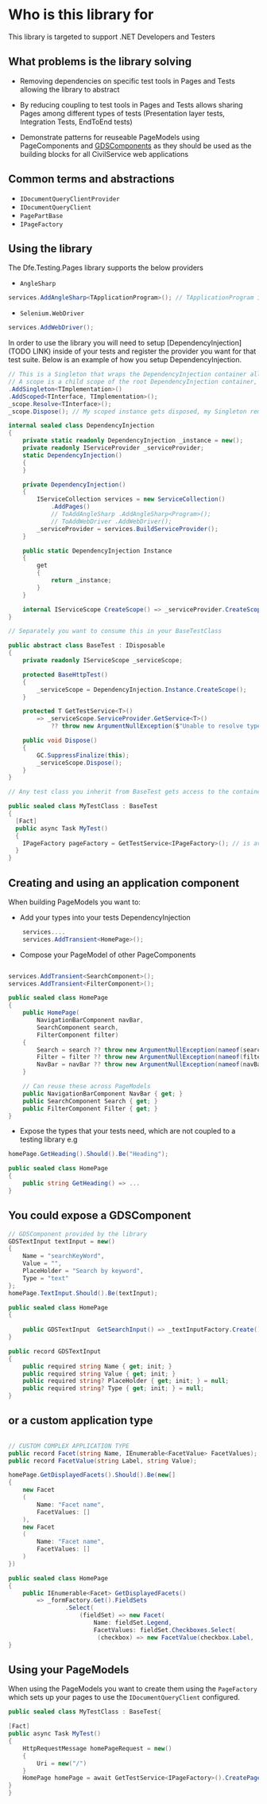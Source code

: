 # Who is this library for

This library is targeted to support .NET Developers and Testers

## What problems is the library solving

- Removing dependencies on specific test tools in Pages and Tests allowing the library to abstract

- By reducing coupling to test tools in Pages and Tests allows sharing Pages among different types of tests (Presentation layer tests, Integration Tests, EndToEnd tests)

- Demonstrate patterns for reuseable PageModels using PageComponents and [GDSComponents](https://design-system.service.gov.uk/components/) as they should be used as the building blocks for all CivilService web applications

## Common terms and abstractions

- `IDocumentQueryClientProvider`
- `IDocumentQueryClient`
- `PagePartBase`
- `IPageFactory`

## Using the library

The Dfe.Testing.Pages library supports the below providers

- `AngleSharp`

```cs
services.AddAngleSharp<TApplicationProgram>(); // TApplicationProgram is your .NET Program class for your Web Application
```

- `Selenium.WebDriver`

```cs
services.AddWebDriver();
```

In order to use the library you will need to setup [DependencyInjection](TODO LINK) inside of your tests and register the provider you want for that test suite. Below is an example of how you setup DependencyInjection.

```cs
// This is a Singleton that wraps the DependencyInjection container allowing for the services to be configured and built once.
// A scope is a child scope of the root DependencyInjection container, when you resolve through a scope, after you dispose of the scope - `Scoped` dependencies are disposed of.
.AddSingleton<TImplementation>()
.AddScoped<TInterface, TImplementation>();
_scope.Resolve<TInterface>();
_scope.Dispose(); // My scoped instance gets disposed, my Singleton remains

internal sealed class DependencyInjection
{
    private static readonly DependencyInjection _instance = new();
    private readonly IServiceProvider _serviceProvider;
    static DependencyInjection()
    {
    }

    private DependencyInjection()
    {
        IServiceCollection services = new ServiceCollection()
            .AddPages()
            // ToAddAngleSharp .AddAngleSharp<Program>();
            // ToAddWebDriver .AddWebDriver();
        _serviceProvider = services.BuildServiceProvider();
    }

    public static DependencyInjection Instance
    {
        get
        {
            return _instance;
        }
    }

    internal IServiceScope CreateScope() => _serviceProvider.CreateScope();
}

// Separately you want to consume this in your BaseTestClass

public abstract class BaseTest : IDisposable
{
    private readonly IServiceScope _serviceScope;

    protected BaseHttpTest()
    {
        _serviceScope = DependencyInjection.Instance.CreateScope();
    }

    protected T GetTestService<T>()
        => _serviceScope.ServiceProvider.GetService<T>()
            ?? throw new ArgumentNullException($"Unable to resolve type {typeof(T)}");

    public void Dispose()
    {
        GC.SuppressFinalize(this);
        _serviceScope.Dispose();
    }
}

// Any test class you inherit from BaseTest gets access to the container and a new scope is created per test

public sealed class MyTestClass : BaseTest
{
  [Fact]
  public async Task MyTest()
  {
    IPageFactory pageFactory = GetTestService<IPageFactory>(); // is available
  }
}
```

## Creating and using an application component

When building PageModels you want to:

- Add your types into your tests DependencyInjection

```cs
    services....
    services.AddTransient<HomePage>();
```

- Compose your PageModel of other PageComponents

```cs

services.AddTransient<SearchComponent>();
services.AddTransient<FilterComponent>();

public sealed class HomePage
{
    public HomePage(
        NavigationBarComponent navBar,
        SearchComponent search, 
        FilterComponent filter)
    {
        Search = search ?? throw new ArgumentNullException(nameof(search));
        Filter = filter ?? throw new ArgumentNullException(nameof(filter));
        NavBar = navBar ?? throw new ArgumentNullException(nameof(navBar));
    }

    // Can reuse these across PageModels
    public NavigationBarComponent NavBar { get; }
    public SearchComponent Search { get; }
    public FilterComponent Filter { get; }
}
```

- Expose the types that your tests need, which are not coupled to a testing library e.g


```cs
homePage.GetHeading().Should().Be("Heading"); 

public sealed class HomePage
{
    public string GetHeading() => ...
}
```

## You could expose a GDSComponent

```cs
// GDSComponent provided by the library
GDSTextInput textInput = new()
{
    Name = "searchKeyWord",
    Value = "",
    PlaceHolder = "Search by keyword",
    Type = "text"
};
homePage.TextInput.Should().Be(textInput);

public sealed class HomePage
{
    
    public GDSTextInput  GetSearchInput() => _textInputFactory.Create();
}

public record GDSTextInput
{
    public required string Name { get; init; }
    public required string Value { get; init; }
    public required string? PlaceHolder { get; init; } = null;
    public required string? Type { get; init; } = null;
}

```

## or a custom application type

```cs

// CUSTOM COMPLEX APPLICATION TYPE
public record Facet(string Name, IEnumerable<FacetValue> FacetValues);
public record FacetValue(string Label, string Value);

homePage.GetDisplayedFacets().Should().Be(new[]
{
    new Facet
    (
        Name: "Facet name",
        FacetValues: []
    ),
    new Facet
    (
        Name: "Facet name",
        FacetValues: []
    )
})

public sealed class HomePage
{
    public IEnumerable<Facet> GetDisplayedFacets()
        => _formFactory.Get().FieldSets
                .Select(
                    (fieldSet) => new Facet(
                        Name: fieldSet.Legend,
                        FacetValues: fieldSet.Checkboxes.Select(
                         (checkbox) => new FacetValue(checkbox.Label,   checkbox.Value))));
}

```

## Using your PageModels

When using the PageModels you want to create them using the `PageFactory` which sets up your pages to use the `IDocumentQueryClient` configured.

```cs
public sealed class MyTestClass : BaseTest{

[Fact]
public async Task MyTest()
{
    HttpRequestMessage homePageRequest = new()
    {
        Uri = new("/")
    }
    HomePage homePage = await GetTestService<IPageFactory>().CreatePageAsync<HomePage>(homePageRequest);
}
}

```